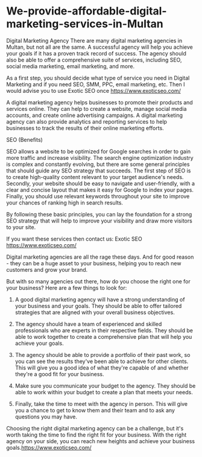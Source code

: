 # We-provide-affordable-digital-marketing-services-in-Multan
Digital Marketing Agency There are many digital marketing agencies in Multan, but not all are the same. A successful agency will help you achieve your goals if it has a proven track record of success. The agency should also be able to offer a comprehensive suite of services, including SEO, social media marketing, email marketing, and more.

As a first step, you should decide what type of service you need in Digital Marketing and if you need SEO, SMM, PPC, email marketing, etc. Then I would advise you to use Exotic SEO once https://www.exoticseo.com/

A digital marketing agency helps businesses to promote their products and services online. They can help to create a website, manage social media accounts, and create online advertising campaigns. A digital marketing agency can also provide analytics and reporting services to help businesses to track the results of their online marketing efforts.

SEO (Benefits)

SEO allows a website to be optimized for Google searches in order to gain more traffic and increase visibility. The search engine optimization industry is complex and constantly evolving, but there are some general principles that should guide any SEO strategy that succeeds.
The first step of SEO is to create high-quality content relevant to your target audience's needs. Secondly, your website should be easy to navigate and user-friendly, with a clear and concise layout that makes it easy for Google to index your pages. Finally, you should use relevant keywords throughout your site to improve your chances of ranking high in search results.

By following these basic principles, you can lay the foundation for a strong SEO strategy that will help to improve your visibility and draw more visitors to your site.
 
If you want these services then contact us: Exotic SEO https://www.exoticseo.com/

Digital marketing agencies are all the rage these days. And for good reason - they can be a huge asset to your business, helping you to reach new customers and grow your brand.

But with so many agencies out there, how do you choose the right one for your business? Here are a few things to look for:

1. A good digital marketing agency will have a strong understanding of your business and your goals. They should be able to offer tailored strategies that are aligned with your overall business objectives.

2. The agency should have a team of experienced and skilled professionals who are experts in their respective fields. They should be able to work together to create a comprehensive plan that will help you achieve your goals.

3. The agency should be able to provide a portfolio of their past work, so you can see the results they've been able to achieve for other clients. This will give you a good idea of what they're capable of and whether they're a good fit for your business.

4. Make sure you communicate your budget to the agency. They should be able to work within your budget to create a plan that meets your needs.

5. Finally, take the time to meet with the agency in person. This will give you a chance to get to know them and their team and to ask any questions you may have.

Choosing the right digital marketing agency can be a challenge, but it's worth taking the time to find the right fit for your business. With the right agency on your side, you can reach new heights and achieve your business goals.https://www.exoticseo.com/

